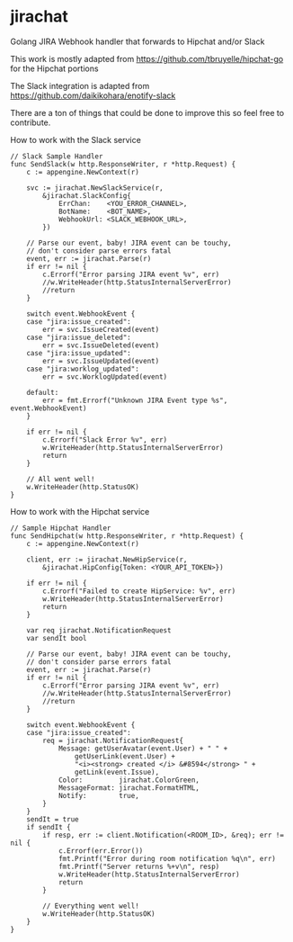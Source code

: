 # jirachat
Golang JIRA Webhook handler that forwards to Hipchat and/or Slack


This work is mostly adapted from https://github.com/tbruyelle/hipchat-go for the Hipchat portions

The Slack integration is adapted from https://github.com/daikikohara/enotify-slack


There are a ton of things that could be done to improve this so feel free to contribute.


How to work with the Slack service
```
// Slack Sample Handler
func SendSlack(w http.ResponseWriter, r *http.Request) {
	c := appengine.NewContext(r)

	svc := jirachat.NewSlackService(r,
		&jirachat.SlackConfig{
			ErrChan:    <YOU_ERROR_CHANNEL>,
			BotName:    <BOT_NAME>,
			WebhookUrl: <SLACK_WEBHOOK_URL>,
		})

	// Parse our event, baby! JIRA event can be touchy,
	// don't consider parse errors fatal
	event, err := jirachat.Parse(r)
	if err != nil {
		c.Errorf("Error parsing JIRA event %v", err)
		//w.WriteHeader(http.StatusInternalServerError)
		//return
	}

	switch event.WebhookEvent {
	case "jira:issue_created":
		err = svc.IssueCreated(event)
	case "jira:issue_deleted":
		err = svc.IssueDeleted(event)
	case "jira:issue_updated":
		err = svc.IssueUpdated(event)
	case "jira:worklog_updated":
		err = svc.WorklogUpdated(event)

	default:
		err = fmt.Errorf("Unknown JIRA Event type %s", event.WebhookEvent)
	}

	if err != nil {
		c.Errorf("Slack Error %v", err)
		w.WriteHeader(http.StatusInternalServerError)
		return
	}

	// All went well!
	w.WriteHeader(http.StatusOK)
}
```

How to work with the Hipchat service
```
// Sample Hipchat Handler
func SendHipchat(w http.ResponseWriter, r *http.Request) {
	c := appengine.NewContext(r)

	client, err := jirachat.NewHipService(r,
		&jirachat.HipConfig{Token: <YOUR_API_TOKEN>})

	if err != nil {
		c.Errorf("Failed to create HipService: %v", err)
		w.WriteHeader(http.StatusInternalServerError)
		return
	}

	var req jirachat.NotificationRequest
	var sendIt bool

	// Parse our event, baby! JIRA event can be touchy,
	// don't consider parse errors fatal
	event, err := jirachat.Parse(r)
	if err != nil {
		c.Errorf("Error parsing JIRA event %v", err)
		//w.WriteHeader(http.StatusInternalServerError)
		//return
	}

	switch event.WebhookEvent {
	case "jira:issue_created":
		req = jirachat.NotificationRequest{
			Message: getUserAvatar(event.User) + " " +
				getUserLink(event.User) +
				"<i><strong> created </i> &#8594</strong> " +
				getLink(event.Issue),
			Color:         jirachat.ColorGreen,
			MessageFormat: jirachat.FormatHTML,
			Notify:        true,
		}
	}
	sendIt = true
	if sendIt {
		if resp, err := client.Notification(<ROOM_ID>, &req); err != nil {
			c.Errorf(err.Error())
			fmt.Printf("Error during room notification %q\n", err)
			fmt.Printf("Server returns %+v\n", resp)
			w.WriteHeader(http.StatusInternalServerError)
			return
		}

		// Everything went well!
		w.WriteHeader(http.StatusOK)
	}
}
```
